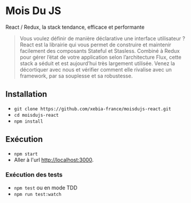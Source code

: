 # Mois Du JS

React / Redux, la stack tendance, efficace et performante

> Vous voulez définir de manière déclarative une interface utilisateur ? React est la librairie qui vous permet de construire et maintenir facilement des composants Stateful et Stasless. Combiné à Redux pour gérer l’état de votre application selon l’architecture Flux, cette stack a séduit et est aujourd’hui très largement utilisée. Venez la décortiquer avec nous et vérifier comment elle rivalise avec un framework, par sa souplesse et sa robustesse.

## Installation

* `git clone https://github.com/xebia-france/moisdujs-react.git`
* `cd moisdujs-react`
* `npm install`

## Exécution

* `npm start`
* Aller à l'url [http://localhost:3000](http://localhost:3000).

### Exécution des tests

* `npm test`
ou en mode TDD
* `npm run test:watch`

